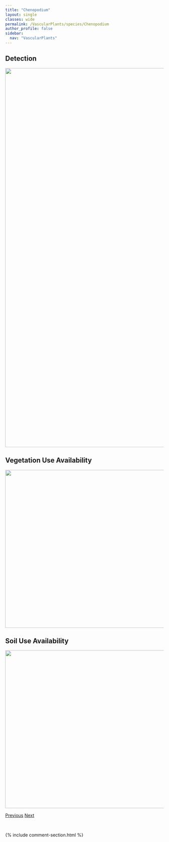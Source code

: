 ```yaml
---
title: "Chenopodium"
layout: single
classes: wide
permalink: /VascularPlants/species/Chenopodium
author_profile: false
sidebar:
  nav: "VascularPlants"
---
```


<h2>Detection</h2>

<a href="https://drive.google.com/uc?export=view&id=11NBWnhwLIUTQ0gu2vEGG1ZIl0v5nsxKF">
<img src="https://drive.google.com/uc?export=view&id=11NBWnhwLIUTQ0gu2vEGG1ZIl0v5nsxKF" height = "1200" width = "800">
</a>


<h2>Vegetation Use Availability</h2>

<a href="https://drive.google.com/uc?export=view&id=1if_V_rF-yYkCivu-65J_rIodypW315OW">
<img src="https://drive.google.com/uc?export=view&id=1if_V_rF-yYkCivu-65J_rIodypW315OW" height = "500" width = "1000">
</a>


<h2>Soil Use Availability</h2>

<a href="https://drive.google.com/uc?export=view&id=1zdX5D7VCdgDR7znAN4cnA_vPmP33k5BY">
<img src="https://drive.google.com/uc?export=view&id=1zdX5D7VCdgDR7znAN4cnA_vPmP33k5BY" height = "500" width = "1000">
</a>


<a href="/DevelopmentWebsite/VascularPlants/species/ChenopodiastrumSimplex" class="pagination--pager" title="Chenopodiastrum simplex">Previous</a> <a href="/DevelopmentWebsite/VascularPlants/species/ChenopodiumAlbum" class="pagination--pager" title="Chenopodium album">Next</a>

<p>&nbsp;</p>

{% include comment-section.html %}
